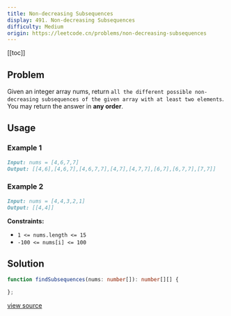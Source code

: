 ```yaml
---
title: Non-decreasing Subsequences
display: 491. Non-decreasing Subsequences
difficulty: Medium
origin: https://leetcode.cn/problems/non-decreasing-subsequences
---
```


[[toc]]

## Problem

Given an integer array nums, return `all the different possible non-decreasing subsequences of the given array with at least two elements`. You may return the answer in **any order**.

## Usage

### Example 1

```md
Input: nums = [4,6,7,7]
Output: [[4,6],[4,6,7],[4,6,7,7],[4,7],[4,7,7],[6,7],[6,7,7],[7,7]]
```

### Example 2

```md
Input: nums = [4,4,3,2,1]
Output: [[4,4]]
```


**Constraints:**

- <code>1 &lt;= nums.length &lt;= 15</code>
- <code>-100 &lt;= nums[i] &lt;= 100</code>


## Solution

```ts
function findSubsequences(nums: number[]): number[][] {

};
```

[view source](https://leetcode.cn/problems/non-decreasing-subsequences)
